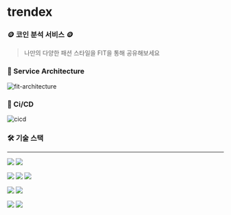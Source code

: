 # trendex

### 🪙 코인 분석 서비스 🪙
> 나만의 다양한 패션 스타일을 FIT을 통해 공유해보세요

### 🗽 Service Architecture
![fit-architecture](https://github.com/geonwoo0215/Fit-Server/assets/82176176/ae312e3f-8c26-40a3-8b78-12e30e964b73)

### 🚀 Ci/CD
![cicd](https://github.com/geonwoo0215/Fit-Server/assets/82176176/1a9fb5dc-dc71-4330-bcca-a6398d641e27)

### 🛠️ 기술 스택
***
<img src="https://img.shields.io/badge/Java 17-008FC7?style=flat-square&logo=Java&logoColor=white"/></img>
<img src="https://img.shields.io/badge/Gradle-02303A?style=flat-square&logo=Gradle&logoColor=white"/></img>

<img src="https://img.shields.io/badge/Spring Boot 3.2.1-6DB33F?style=flat-square&logo=Spring Boot&logoColor=white"/></img>
<img src="https://img.shields.io/badge/Spring Security-6DB33F?style=flat-square&logo=Spring Security&logoColor=white"/></img>
<img src="https://img.shields.io/badge/Spring Data JPA-ECD53F?style=flat-square&logo=JPA&logoColor=white"/></img>


<img src="https://img.shields.io/badge/PostgreSQL 8.0-4479A1?style=flat-square&logo=MySQL&logoColor=white"/></img>
<img src="https://img.shields.io/badge/Redis-DC382D?style=flat-square&logo=Redis&logoColor=white"/>

<img src="https://img.shields.io/badge/GitHub Actions-2088FF?style=flat-square&logo=GitHub Actions&logoColor=white"/></img>
<img src="https://img.shields.io/badge/Amazon EC2-FF9900?style=flat-square&logo=Amazon EC2&logoColor=white"/></img>
